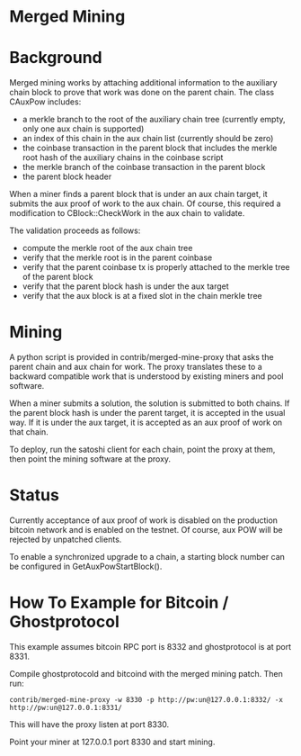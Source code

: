 Merged Mining
===================

Background
==========

Merged mining works by attaching additional information to the auxiliary chain block
to prove that work was done on the parent chain.  The class CAuxPow includes:

* a merkle branch to the root of the auxiliary chain tree (currently empty, only one aux chain is supported)
* an index of this chain in the aux chain list (currently should be zero)
* the coinbase transaction in the parent block that includes the merkle root hash of the auxiliary chains in the coinbase script
* the merkle branch of the coinbase transaction in the parent block
* the parent block header

When a miner finds a parent block that is under an aux chain target, it submits the aux proof of work to the aux chain.  Of course, this required a modification to CBlock::CheckWork in the aux chain to validate.

The validation proceeds as follows:

* compute the merkle root of the aux chain tree
* verify that the merkle root is in the parent coinbase
* verify that the parent coinbase tx is properly attached to the merkle tree of the parent block
* verify that the parent block hash is under the aux target
* verify that the aux block is at a fixed slot in the chain merkle tree

Mining
======

A python script is provided in contrib/merged-mine-proxy that asks the parent chain and aux chain for work.  The proxy translates these to a backward compatible work that is understood by existing miners and pool software.

When a miner submits a solution, the solution is submitted to both chains.  If the parent block hash is under the parent target, it is accepted in the usual way.  If it is under the aux target, it is accepted as an aux proof of work on that chain.

To deploy, run the satoshi client for each chain, point the proxy at them, then point the mining software at the proxy.

Status
======

Currently acceptance of aux proof of work is disabled on the production bitcoin network and is enabled on the testnet.  Of course, aux POW will be rejected by unpatched clients.

To enable a synchronized upgrade to a chain, a starting block number can be configured in GetAuxPowStartBlock().

How To Example for Bitcoin / Ghostprotocol
=====================================

This example assumes bitcoin RPC port is 8332 and ghostprotocol is at port 8331.

Compile ghostprotocold and bitcoind with the merged mining patch.  Then run:

  `contrib/merged-mine-proxy -w 8330 -p http://pw:un@127.0.0.1:8332/ -x http://pw:un@127.0.0.1:8331/`

This will have the proxy listen at port 8330.  

Point your miner at 127.0.0.1 port 8330 and start mining.

